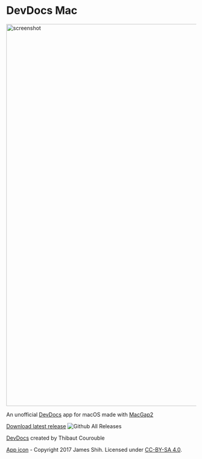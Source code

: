 # DevDocs Mac

<img width="1012" alt="screenshot" src="https://cloud.githubusercontent.com/assets/4647136/24205826/78a32a4c-0f57-11e7-9bb7-d301de74351d.png">

An unofficial [DevDocs](https://devdocs.io) app for macOS made with [MacGap2](https://github.com/MacGapProject/MacGap2)

[Download latest release](https://github.com/hyjk2000/devdocs-mac/releases) ![Github All Releases](https://img.shields.io/github/downloads/hyjk2000/devdocs-mac/total.svg)

[DevDocs](https://github.com/Thibaut/devdocs) created by Thibaut Courouble

[App icon](https://github.com/hyjk2000/devdocs-mac/tree/master/MacGap/Images.xcassets/AppIcon.appiconset) - Copyright 2017 James Shih. Licensed under [CC-BY-SA 4.0](http://creativecommons.org/licenses/by-sa/4.0/).
